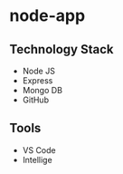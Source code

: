 # node-app
## Technology Stack 
  - Node JS
  - Express
  - Mongo DB
  - GitHub
## Tools
  - VS Code
  - Intellige

